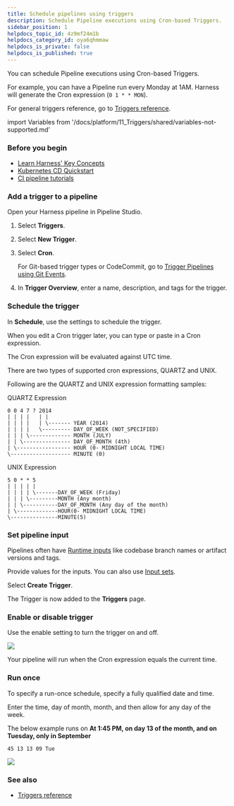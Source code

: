 ```yaml
---
title: Schedule pipelines using triggers
description: Schedule Pipeline executions using Cron-based Triggers.
sidebar_position: 1
helpdocs_topic_id: 4z9mf24m1b
helpdocs_category_id: oya6qhmmaw
helpdocs_is_private: false
helpdocs_is_published: true
---
```


You can schedule Pipeline executions using Cron-based Triggers.

For example, you can have a Pipeline run every Monday at 1AM. Harness will generate the Cron expression (`0 1 * * MON`).

For general triggers reference, go to [Triggers reference](../8_Pipelines/w_pipeline-steps-reference/triggers-reference.md).

import Variables from '/docs/platform/11_Triggers/shared/variables-not-supported.md'

<Variables />

### Before you begin

* [Learn Harness' Key Concepts](../../get-started/key-concepts.md)
* [Kubernetes CD Quickstart](/docs/continuous-delivery/deploy-srv-diff-platforms/kubernetes/kubernetes-cd-quickstart)
* [CI pipeline tutorials](../../continuous-integration/get-started/tutorials.md)

### Add a trigger to a pipeline

Open your Harness pipeline in Pipeline Studio.

1. Select **Triggers**.
2. Select **New Trigger**.
3. Select **Cron**.
   
   For Git-based trigger types or CodeCommit, go to [Trigger Pipelines using Git Events](triggering-pipelines.md).
4. In **Trigger Overview**, enter a name, description, and tags for the trigger.

### Schedule the trigger

In **Schedule**, use the settings to schedule the trigger.

When you edit a Cron trigger later, you can type or paste in a Cron expression.

The Cron expression will be evaluated against UTC time.

There are two types of supported cron expressions, QUARTZ and UNIX. 

Following are the QUARTZ and UNIX expression formatting samples:

QUARTZ Expression
```
0 0 4 7 ? 2014  
| | | |   | |  
| | | |   | \------- YEAR (2014)  
| | | |   \--------- DAY_OF_WEEK (NOT_SPECIFIED)  
| | | \------------- MONTH (JULY)  
| | \--------------- DAY_OF_MONTH (4th)  
| \----------------- HOUR (0- MIDNIGHT LOCAL TIME)  
\------------------- MINUTE (0)
```

UNIX Expression

```
5 0 * * 5
| | | | |
| | | | \-------DAY_OF_WEEK (Friday)
| | | \---------MONTH (Any month)
| | \-----------DAY_OF_MONTH (Any day of the month)
| \-------------HOUR(0- MIDNIGHT LOCAL TIME)
\---------------MINUTE(5)
```

### Set pipeline input

Pipelines often have [Runtime inputs](../variables-and-expressions/runtime-inputs.md) like codebase branch names or artifact versions and tags.

Provide values for the inputs. You can also use [Input sets](../8_Pipelines/input-sets.md).

Select **Create Trigger**.

The Trigger is now added to the **Triggers** page.

### Enable or disable trigger

Use the enable setting to turn the trigger on and off.

![](./static/schedule-pipelines-using-cron-triggers-20.png)

Your pipeline will run when the Cron expression equals the current time.

### Run once

To specify a run-once schedule, specify a fully qualified date and time.

Enter the time, day of month, month, and then allow for any day of the week.

The below example runs on **At 1:45 PM, on day 13 of the month, and on Tuesday, only in September**

`45 13 13 09 Tue`

![](./static/schedule-pipelines-using-cron-triggers-21.png)

### See also

* [Triggers reference](../8_Pipelines/w_pipeline-steps-reference/triggers-reference.md)

